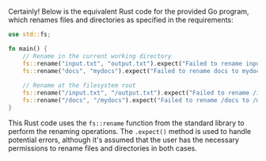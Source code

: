  Certainly! Below is the equivalent Rust code for the provided Go program, which renames files and directories as specified in the requirements:

```rust
use std::fs;

fn main() {
    // Rename in the current working directory
    fs::rename("input.txt", "output.txt").expect("Failed to rename input.txt to output.txt");
    fs::rename("docs", "mydocs").expect("Failed to rename docs to mydocs");
    
    // Rename at the filesystem root
    fs::rename("/input.txt", "/output.txt").expect("Failed to rename /input.txt to /output.txt");
    fs::rename("/docs", "/mydocs").expect("Failed to rename /docs to /mydocs");
}
```

This Rust code uses the `fs::rename` function from the standard library to perform the renaming operations. The `.expect()` method is used to handle potential errors, although it's assumed that the user has the necessary permissions to rename files and directories in both cases.
